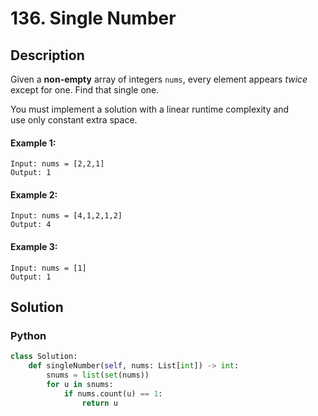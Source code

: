 # 136. Single Number

## Description
Given a **non-empty** array of integers `nums`, every element appears *twice* except for one. Find that single one.

You must implement a solution with a linear runtime complexity and use only constant extra space.

#### Example 1:
```
Input: nums = [2,2,1]
Output: 1
```
#### Example 2:
```
Input: nums = [4,1,2,1,2]
Output: 4
```
#### Example 3:
```
Input: nums = [1]
Output: 1
```


## Solution

### Python
```python
class Solution:
    def singleNumber(self, nums: List[int]) -> int:
        snums = list(set(nums))
        for u in snums:
            if nums.count(u) == 1:
                return u
```